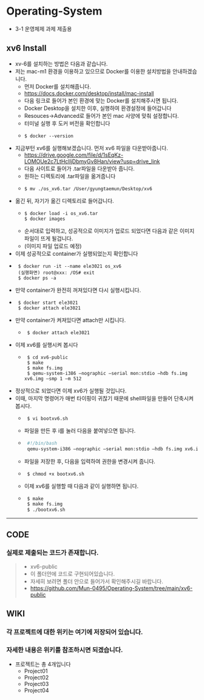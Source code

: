 # Operating-System
* 3-1 운영체제 과제 제출용

<hr1>

## xv6 Install
* xv-6를 설치하는 방법은 다음과 같습니다.
* 저는 mac-m1 환경을 이용하고 있으므로 Docker를 이용한 설치방법을 안내하겠습니다.
  * 먼저 Docker를 설치해줍니다.
  * https://docs.docker.com/desktop/install/mac-install
  * 다음 링크로 들어가 본인 환경에 맞는 Docker를 설치해주시면 됩니다.
  * Docker Desktop을 설치한 이후, 실행하여 환경설정에 들어갑니다
  * Resouces->Advanced로 들어가 본인 mac 사양에 맞춰 설정합니다.
  * 터미널 실행 후 도커 버전을 확인합니다
  * ```shell
    $ docker --version

* 지금부턴 xv6를 실행해보겠습니다. 먼저 xv6 파일을 다운받아줍니다.
  * https://drive.google.com/file/d/1sEqKz-LOMOUe2c7LtHclIjDbmyGv8Han/view?usp=drive_link
  * 다음 사이트로 들어가 .tar파일을 다운받아 줍니다.
  * 원하는 디렉토리에 .tar파일을 옮겨줍니다
  * ```shell
    $ mv ./os_xv6.tar /User/gyungtaemun/Desktop/xv6
* 옮긴 뒤, 자기가 옮긴 디렉토리로 들어갑니다.
  * ```shell
    $ docker load -i os_xv6.tar
    $ docker images
  * 순서대로 입력하고, 성공적으로 이미지가 업로드 되었다면 다음과 같은 이미지 파일이 뜨게 될겁니다.
  * (이미지 파일 업로드 예정)
* 이제 성공적으로 container가 실행되었는지 확인합니다
 * ```shell
    $ docker run -it --name ele3021 os_xv6
    (실행화면) root@xxx: /OS# exit
    $ docker ps -a
* 만약 container가 완전히 꺼져있다면 다시 실행시킵니다.
 * ```shell
    $ docker start ele3021
    $ docker attach ele3021
* 만약 container가 켜져있다면 attach만 시킵니다.
  * ```shell
     $ docker attach ele3021

* 이제 xv6를 실행시켜 봅시다
  * ```shell
     $ cd xv6-public
     $ make
     $ make fs.img
     $ qemu-system-i386 –nographic –serial mon:stdio –hdb fs.img xv6.img –smp 1 –m 512

* 정상적으로 되었다면 이제 xv6가 실행될 것입니다.
* 이때, 마지막 명령어가 매번 타이핑이 귀찮기 때문에 shell파일을 만들어 단축시켜봅시다.
   * ```shell
      $ vi bootxv6.sh
   * 파일을 만든 후 i를 눌러 다음을 붙여넣으면 됩니다.
   * ```sh
      #!/bin/bash
      qemu-system-i386 –nographic –serial mon:stdio –hdb fs.img xv6.img –smp 1 –m 512
   * 파일을 저장한 후, 다음을 입력하여 권한을 변경시켜 줍니다.
   * ```shell
      $ chmod +x bootxv6.sh
   * 이제 xv6를 실행할 때 다음과 같이 실행하면 됩니다.
   * ```sh
      $ make
      $ make fs.img
      $ ./bootxv6.sh

***

## CODE
### 실제로 제출되는 코드가 존재합니다.
> * xv6-public
> * 이 폴더안에 코드로 구현되어있습니다.
> * 자세히 보려면 폴더 안으로 들어가서 확인해주시길 바랍니다.
> * https://github.com/Mun-0495/Operating-System/tree/main/xv6-public

<hr1>

## WIKI
### 각 프로젝트에 대한 위키는 여기에 저장되어 있습니다.
### 자세한 내용은 위키를 참조하시면 되겠습니다.

* 프로젝트는 총 4개입니다
  * Project01
  * Project02
  * Project03
  * Project04
